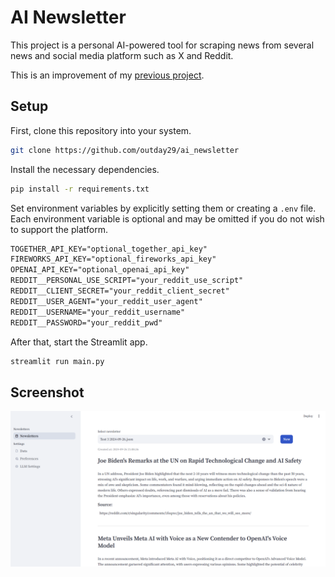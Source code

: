 # AI Newsletter

This project is a personal AI-powered tool for scraping news from several news and social media platform such as X and Reddit.

This is an improvement of my [previous project](https://github.com/outday29/reddit_summarizer).

## Setup

First, clone this repository into your system.

```bash
git clone https://github.com/outday29/ai_newsletter
```

Install the necessary dependencies.

```bash
pip install -r requirements.txt
```

Set environment variables by explicitly setting them or creating a `.env` file. Each environment variable is optional and may be omitted if you do not wish to support the platform.

```txt
TOGETHER_API_KEY="optional_together_api_key"
FIREWORKS_API_KEY="optional_fireworks_api_key"
OPENAI_API_KEY="optional_openai_api_key"
REDDIT__PERSONAL_USE_SCRIPT="your_reddit_use_script"
REDDIT__CLIENT_SECRET="your_reddit_client_secret"
REDDIT__USER_AGENT="your_reddit_user_agent"
REDDIT__USERNAME="your_reddit_username"
REDDIT__PASSWORD="your_reddit_pwd"
```

After that, start the Streamlit app.

```bash
streamlit run main.py
```

## Screenshot

![screenshot](./examples/screenshot.png)